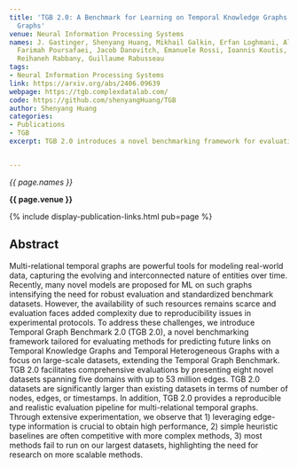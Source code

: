 ```yaml
---
title: 'TGB 2.0: A Benchmark for Learning on Temporal Knowledge Graphs and Heterogeneous
  Graphs'
venue: Neural Information Processing Systems
names: J. Gastinger, Shenyang Huang, Mikhail Galkin, Erfan Loghmani, Alipanah Parviz,
  Farimah Poursafaei, Jacob Danovitch, Emanuele Rossi, Ioannis Koutis, Heiner Stuckenschmidt,
  Reihaneh Rabbany, Guillaume Rabusseau
tags:
- Neural Information Processing Systems
link: https://arxiv.org/abs/2406.09639
webpage: https://tgb.complexdatalab.com/
code: https://github.com/shenyangHuang/TGB
author: Shenyang Huang
categories: 
- Publications
- TGB
excerpt: TGB 2.0 introduces a novel benchmarking framework for evaluating methods for predicting future links on Temporal Knowledge Graphs (TKGs) and Temporal Heterogeneous Graphs (THGs), focusing on large-scale datasets. This framework extends the original Temporal Graph Benchmark by providing eight new datasets spanning five domains, which are significantly larger and more diverse than existing datasets. TGB 2.0 includes a reproducible and realistic evaluation pipeline for multi-relational temporal graphs, addressing the challenges in this area and promoting standardized and reliable benchmarking.


---
```


*{{ page.names }}*

**{{ page.venue }}**

{% include display-publication-links.html pub=page %}

## Abstract

Multi-relational temporal graphs are powerful tools for modeling real-world data, capturing the evolving and interconnected nature of entities over time. Recently, many novel models are proposed for ML on such graphs intensifying the need for robust evaluation and standardized benchmark datasets. However, the availability of such resources remains scarce and evaluation faces added complexity due to reproducibility issues in experimental protocols. To address these challenges, we introduce Temporal Graph Benchmark 2.0 (TGB 2.0), a novel benchmarking framework tailored for evaluating methods for predicting future links on Temporal Knowledge Graphs and Temporal Heterogeneous Graphs with a focus on large-scale datasets, extending the Temporal Graph Benchmark. TGB 2.0 facilitates comprehensive evaluations by presenting eight novel datasets spanning five domains with up to 53 million edges. TGB 2.0 datasets are significantly larger than existing datasets in terms of number of nodes, edges, or timestamps. In addition, TGB 2.0 provides a reproducible and realistic evaluation pipeline for multi-relational temporal graphs. Through extensive experimentation, we observe that 1) leveraging edge-type information is crucial to obtain high performance, 2) simple heuristic baselines are often competitive with more complex methods, 3) most methods fail to run on our largest datasets, highlighting the need for research on more scalable methods.